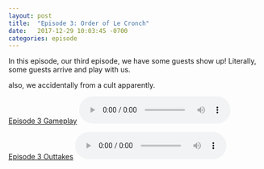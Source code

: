 ```yaml
---
layout: post
title:  "Episode 3: Order of Le Cronch"
date:   2017-12-29 10:03:45 -0700
categories: episode
---
```

In this episode, our third episode, we have some guests show up! Literally, some guests arrive and play with us.

also, we accidentally from a cult apparently.

[Episode 3 Gameplay](/audios/episode-3-gameplay.mp3)
<audio controls>
  <source src="/audios/episode-3-gameplay.mp3" type="audio/mpeg">
Your browser does not support the audio element. Click the link above to listen to the file in your browser.
</audio>


[Episode 3 Outtakes](/audios/episode-3-outtakes.mp3)
<audio controls>
  <source src="/audios/episode-3-outtakes.mp3" type="audio/mpeg">
Your browser does not support the audio element. Click the link above to listen to the file in your browser.
</audio>
